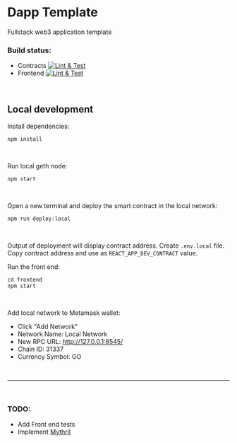 # Dapp Template

Fullstack web3 application template

### Build status:

- Contracts
  [![Lint & Test](https://github.com/sonicsmith/dapp-template/actions/workflows/lint-and-test-contracts.yml/badge.svg)](https://github.com/sonicsmith/dapp-template/actions/workflows/lint-and-test-contracts.yml)
- Frontend
  [![Lint & Test](https://github.com/sonicsmith/dapp-template/actions/workflows/lint-and-test-frontend.yml/badge.svg)](https://github.com/sonicsmith/dapp-template/actions/workflows/lint-and-test-frontend.yml)

<br>

## Local development

Install dependencies:

```shell
npm install
```

<br>

Run local geth node:

```shell
npm start
```

<br>

Open a new terminal and deploy the smart contract in the local network:

```shell
npm run deploy:local
```

<br>

Output of deployment will display contract address.
Create `.env.local` file.
Copy contract address and use as `REACT_APP_DEV_CONTRACT` value.

Run the front end:

```shell
cd frontend
npm start
```

<br>

Add local network to Metamask wallet:

- Click "Add Network"
- Network Name: Local Network
- New RPC URL: http://127.0.0.1:8545/
- Chain ID: 31337
- Currency Symbol: GO

<br>

---

<br>

### TODO:

- Add Front end tests
- Implement [Mythril](https://github.com/ConsenSys/mythril)

